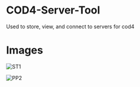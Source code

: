 COD4-Server-Tool
================

Used to store, view, and connect to servers for cod4

Images
======
![ST1](https://raw.github.com/EvilSeven/COD4-Server-Tool/master/INFO/cod4st1.png)

![PP2](https://raw.github.com/EvilSeven/COD4-Server-Tool/master/INFO/cod4st2.png)